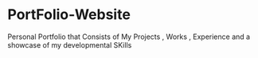 # PortFolio-Website
Personal Portfolio that Consists of My Projects , Works , Experience and a showcase of my developmental SKills
